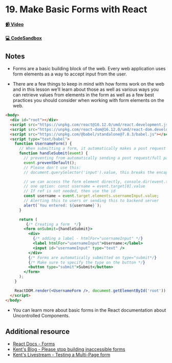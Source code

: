 # 19. Make Basic Forms with React

#### [📹 Video](https://egghead.io/lessons/react-v2-19-make-basic-forms-with-react?pl=a-beginners-guide-to-react-v2-6c4d)

#### [💻 CodeSandbox](https://codesandbox.io/s/github/kentcdodds/beginners-guide-to-react/tree/codesandbox/19-basic-forms?from-embed)

## Notes

- Forms are a basic building block of the web. Every web application uses form elements as a way to accept input from the user.

- There are a few things to keep in mind with how forms work on the web and in this lesson we’ll learn about those as well as various ways you can retrieve values from elements in the form as well as a few best practices you should consider when working with form elements on the web.

```html
<body>
  <div id="root"></div>
  <script src="https://unpkg.com/react@16.12.0/umd/react.development.js"></script>
  <script src="https://unpkg.com/react-dom@16.12.0/umd/react-dom.development.js"></script>
  <script src="https://unpkg.com/@babel/standalone@7.8.3/babel.js"></script>
  <script type="text/babel">
    function UsernameForm() {
      // When submitting a form, it automatically makes a post request with the data
      function handleSubmit(event) {
        // preventing from automatically sending a post request/full page refresh
        event.preventDefault();
        // Please don't use this:
        // document.querySelector('input').value, this breaks the encapsulation

        // we can access the form element directly, console.dir(event.target)
        // one option: const username = event.target[0].value
        // If ref is not needed, then use the id
        const username = event.target.elements.usernameInput.value;
        // Alerting this to users or sending this to backend server
        alert(`You entered: ${username}`);
      }

      return (
         {/* Creating a form  */}
        <form onSubmit={handleSubmit}>
          <div>
            {/* adding a label - htmlFor="usernameInput" */}
            <label htmlFor="usernameInput">Username:</label>
            <input id="usernameInput" type="text" />
          </div>
          {/* Forms are automatically submitted on type="submit*/}
          {/* Make sure to specify the type on the button */}
          <button type="submit">Submit</button>
        </form>
      );
    }

    ReactDOM.render(<UsernameForm />, document.getElementById('root'));
  </script>
</body>
```

- You can learn more about basic forms in the React documentation about Uncontrolled Components.

## Additional resource

- [React Docs - Forms](https://reactjs.org/docs/forms.html)
- [Kent's Blog - Please stop building inaccessible forms](https://kentcdodds.com/blog/please-stop-building-inaccessible-forms-and-how-to-fix-them)
- [Kent's Livestream - Testing a Multi-Page form](https://www.youtube.com/watch?v=9xaJ78qEJCM)
